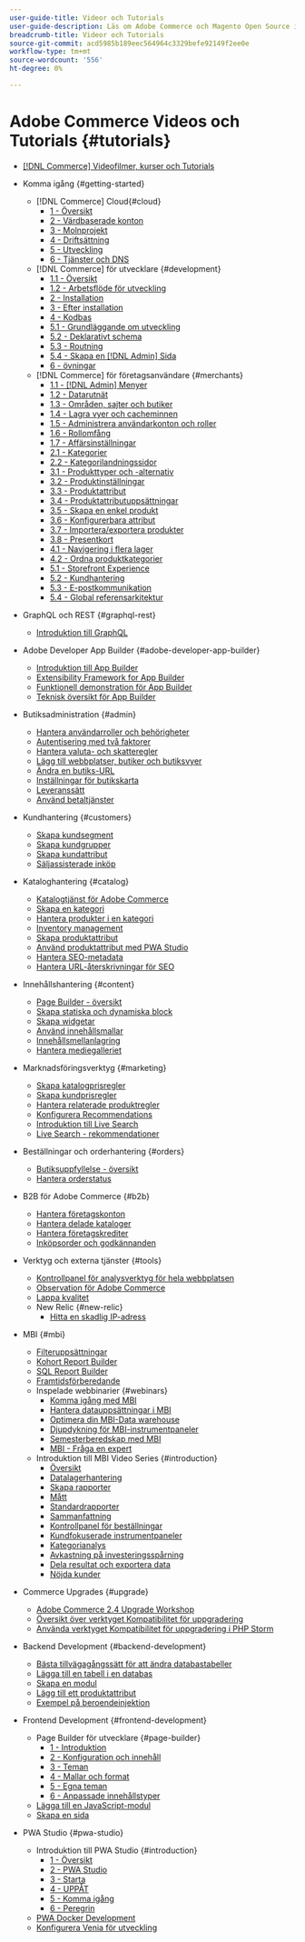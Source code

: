 ```yaml
---
user-guide-title: Videor och Tutorials
user-guide-description: Läs om Adobe Commerce och Magento Open Source i videor och självstudiekurser.
breadcrumb-title: Videor och Tutorials
source-git-commit: acd5985b189eec564964c3329befe92149f2ee0e
workflow-type: tm+mt
source-wordcount: '556'
ht-degree: 0%

---
```



# Adobe Commerce Videos och Tutorials {#tutorials}

+ [[!DNL Commerce] Videofilmer, kurser och Tutorials](overview.md)
+ Komma igång {#getting-started}
   + [!DNL Commerce] Cloud{#cloud}
      + [1 - Översikt](../cloud/1-overview.md)
      + [2 - Värdbaserade konton](../cloud/2-accounts.md)
      + [3 - Molnprojekt](../cloud/3-projects.md)
      + [4 - Driftsättning](../cloud/4-deployment.md)
      + [5 - Utveckling](../cloud/5-dev-config.md)
      + [6 - Tjänster och DNS](../cloud/6-launch.md)
   + [!DNL Commerce] för utvecklare {#development}
      + [1.1 - Översikt](../backend-development/backend-1-1-overview.md)
      + [1.2 - Arbetsflöde för utveckling](../backend-development/backend-1-2-workflow.md)
      + [2 - Installation](../backend-development/backend-2-install.md)
      + [3 - Efter installation](../backend-development/backend-3-post-install.md)
      + [4 - Kodbas](../backend-development/backend-4-code-base.md)
      + [5.1 - Grundläggande om utveckling](../backend-development/backend-5-1-dev-basics.md)
      + [5.2 - Deklarativt schema](../backend-development/backend-5-2-declarative-schema.md)
      + [5.3 - Routning](../backend-development/backend-5-3-routing.md)
      + [5.4 - Skapa en [!DNL Admin] Sida](../backend-development/backend-5-4-admin-page.md)
      + [6 - övningar](../backend-development/backend-6-practice.md)
   + [!DNL Commerce] för företagsanvändare {#merchants}
      + [1.1 - [!DNL Admin] Menyer](../site-management/introduction/1-1-menus.md)
      + [1.2 - Datarutnät](../site-management/introduction/1-2-data-grids.md)
      + [1.3 - Områden, sajter och butiker](../site-management/introduction/1-3-apps-scopes-sites-stores.md)
      + [1.4 - Lagra vyer och cacheminnen](../site-management/introduction/1-4-store-views-cache.md)
      + [1.5 - Administrera användarkonton och roller](../site-management/introduction/1-5-users-roles.md)
      + [1.6 - Rollomfång](../site-management/introduction/1-6-role-scopes.md)
      + [1.7 - Affärsinställningar](../site-management/introduction/1-7-business-settings.md)
      + [2.1 - Kategorier](../site-management/introduction/2-1-categories.md)
      + [2.2 - Kategorilandningssidor](../site-management/introduction/2-2-category-landing-page.md)
      + [3.1 - Produkttyper och -alternativ](../site-management/introduction/3-1-product-types-options.md)
      + [3.2 - Produktinställningar](../site-management/introduction/3-2-product-settings.md)
      + [3.3 - Produktattribut](../site-management/introduction/3-3-product-attributes.md)
      + [3.4 - Produktattributuppsättningar](../site-management/introduction/3-4-product-attribute-sets.md)
      + [3.5 - Skapa en enkel produkt](../site-management/introduction/3-5-create-simple-product.md)
      + [3.6 - Konfigurerbara attribut](../site-management/introduction/3-6-configurable-attributes.md)
      + [3.7 - Importera/exportera produkter](../site-management/introduction/3-7-import-export-products.md)
      + [3.8 - Presentkort](../site-management/introduction/3-8-gift-cards.md)
      + [4.1 - Navigering i flera lager](../site-management/introduction/4-1-layered-navigation.md)
      + [4.2 - Ordna produktkategorier](../site-management/introduction/4-2-arrange-product-categories.md)
      + [5.1 - Storefront Experience](../site-management/introduction/5-1-storefront-experience.md)
      + [5.2 - Kundhantering](../site-management/introduction/5-2-customer-management.md)
      + [5.3 - E-postkommunikation](../site-management/introduction/5-3-store-communications.md)
      + [5.4 - Global referensarkitektur](https://experienceleague.adobe.com/docs/commerce-operations/implementation-playbook/architecture/global-reference.html)



+ GraphQL och REST {#graphql-rest}
   + [Introduktion till GraphQL](https://experienceleague.adobe.com/docs/commerce-learn/graphql-rest/getting-started-graphql.html)

+ Adobe Developer App Builder {#adobe-developer-app-builder}
   + [Introduktion till App Builder](../app-builder/introduction-to-app-builder.md)
   + [Extensibility Framework for App Builder](../app-builder/extensibility-framework-commerce-eventing.md)
   + [Funktionell demonstration för App Builder](../app-builder/app-builder-functional-demonstration.md)
   + [Teknisk översikt för App Builder](../app-builder/app-builder-technical-overview.md)

+ Butiksadministration {#admin}
   + [Hantera användarroller och behörigheter](../site-management/users-roles-permissions.md)
   + [Autentisering med två faktorer](../site-management/two-factor-authentication.md)
   + [Hantera valuta- och skatteregler](../site-management/currency-tax-rules.md)
   + [Lägg till webbplatser, butiker och butiksvyer](../site-management/add-websites-stores-views.md)
   + [Ändra en butiks-URL](../site-management/change-store-url.md)
   + [Inställningar för butikskarta](../site-management/site-map-setup.md)
   + [Leveranssätt](../site-management/shipping-delivery.md)
   + [Använd betaltjänster](../site-management/payment-services.md)


+ Kundhantering {#customers}
   + [Skapa kundsegment](../site-management/customer-segments.md)
   + [Skapa kundgrupper](../site-management/customer-groups.md)
   + [Skapa kundattribut](../site-management/customer-attributes.md)
   + [Säljassisterade inköp](../site-management/seller-assisted-shopping.md)

+ Kataloghantering {#catalog}
   + [Katalogtjänst för Adobe Commerce](../site-management/catalog-service.md)
   + [Skapa en kategori](../site-management/category-create.md)
   + [Hantera produkter i en kategori](../site-management/category-products.md)
   + [Inventory management](../site-management/inventory-management.md)
   + [Skapa produktattribut](../site-management/product-attributes-create.md)
   + [Använd produktattribut med PWA Studio](../site-management/product-attributes-pwa.md)
   + [Hantera SEO-metadata](../site-management/seo-metadata.md)
   + [Hantera URL-återskrivningar för SEO](../site-management/seo-url-rewrites.md)

+ Innehållshantering {#content}
   + [Page Builder - översikt](../site-management/page-builder-overview.md)
   + [Skapa statiska och dynamiska block](../site-management/static-dynamic-blocks.md)
   + [Skapa widgetar](../site-management/widgets.md)
   + [Använd innehållsmallar](../site-management/content-templates.md)
   + [Innehållsmellanlagring](../site-management/content-staging.md)
   + [Hantera mediegalleriet](../site-management/media-gallery.md)

+ Marknadsföringsverktyg {#marketing}
   + [Skapa katalogprisregler](../site-management/catalog-price-rules.md)
   + [Skapa kundprisregler](../site-management/cart-price-rules.md)
   + [Hantera relaterade produktregler](../site-management/related-product-rules.md)
   + [Konfigurera Recommendations](../site-management/product-recommendations.md)
   + [Introduktion till Live Search](../site-management/live-search.md)
   + [Live Search - rekommendationer](../site-management/live-search-recommendations.md)

+ Beställningar och orderhantering {#orders}
   + [Butiksuppfyllelse - översikt](../site-management/store-fulfillment.md)
   + [Hantera orderstatus](../site-management/order-status.md)

+ B2B för Adobe Commerce {#b2b}
   + [Hantera företagskonton](../b2b/company-accounts.md)
   + [Hantera delade kataloger](../b2b/shared-catalogs.md)
   + [Hantera företagskrediter](../b2b/company-credit.md)
   + [Inköpsorder och godkännanden](../b2b/purchase-orders.md)

+ Verktyg och externa tjänster {#tools}
   + [Kontrollpanel för analysverktyg för hela webbplatsen](../tools/site-wide-analysis-tool.md)
   + [Observation för Adobe Commerce](../tools/observation-tool.md)
   + [Lappa kvalitet](../tools/quality-patch-tool.md)
   + New Relic {#new-relic}
      + [Hitta en skadlig IP-adress](../new-relic/malicious-ip.md)

+ MBI {#mbi}
   + [Filteruppsättningar](../business-intelligence/filter-sets.md)
   + [Kohort Report Builder](../business-intelligence/cohort-report-builder.md)
   + [SQL Report Builder](../business-intelligence/sql-report-builder.md)
   + [Framtidsförberedande](../business-intelligence/prepare-for-future.md)
   + Inspelade webbinarier {#webinars}
      + [Komma igång med MBI](https://experienceleague.adobe.com/docs/commerce-events/events/mbi/2021/getting-started.html)
      + [Hantera datauppsättningar i MBI](https://experienceleague.adobe.com/docs/commerce-events/events/mbi/2022/manage-data-sets.html)
      + [Optimera din MBI-Data warehouse](https://experienceleague.adobe.com/docs/commerce-events/events/mbi/2021/optimize-data-warehouse.html)
      + [Djupdykning för MBI-instrumentpaneler](https://experienceleague.adobe.com/docs/commerce-events/events/mbi/2021/dashboards-deep-dive.html)
      + [Semesterberedskap med MBI](https://experienceleague.adobe.com/docs/commerce-events/events/mbi/2021/holiday-readiness.html)
      + [MBI - Fråga en expert](https://experienceleague.adobe.com/docs/commerce-events/events/mbi/2021/ask-expert.html)
   + Introduktion till MBI Video Series {#introduction}
      + [Översikt](../business-intelligence/1-overview.md)
      + [Datalagerhantering](../business-intelligence/2-data-warehousing.md)
      + [Skapa rapporter](../business-intelligence/3-build-reports.md)
      + [Mått](../business-intelligence/4-metrics.md)
      + [Standardrapporter](../business-intelligence/5-standard-reports.md)
      + [Sammanfattning](../business-intelligence/6-executive-summary-dashboard.md)
      + [Kontrollpanel för beställningar](../business-intelligence/7-orders-dashboard.md)
      + [Kundfokuserade instrumentpaneler](../business-intelligence/8-customer-focused-dashboards.md)
      + [Kategorianalys](../business-intelligence/9-category-analysis.md)
      + [Avkastning på investeringsspårning](../business-intelligence/10-roi-tracking.md)
      + [Dela resultat och exportera data](../business-intelligence/11-share-results-export-data.md)
      + [Nöjda kunder](../business-intelligence/12-customer-success.md)

+ Commerce Upgrades {#upgrade}
   + [Adobe Commerce 2.4 Upgrade Workshop](../upgrade/2.4-upgrade-workshop.md)
   + [Översikt över verktyget Kompatibilitet för uppgradering](../upgrade/upgrade-compatibility-tool-overview.md)
   + [Använda verktyget Kompatibilitet för uppgradering i PHP Storm](../upgrade/uct-phpstorm.md)

+ Backend Development {#backend-development}
   + [Bästa tillvägagångssätt för att ändra databastabeller](https://experienceleague.adobe.com/docs/commerce-operations/implementation-playbook/best-practices/development/modifying-core-and-third-party-tables.html)
   + [Lägga till en tabell i en databas](../backend-development/new-db-table.md)
   + [Skapa en modul](../backend-development/create-module.md)
   + [Lägg till ett produktattribut](../backend-development/add-product-attribute.md)
   + [Exempel på beroendeinjektion](../backend-development/dependency-injection.md)

+ Frontend Development {#frontend-development}
   + Page Builder för utvecklare {#page-builder}
      + [1 - Introduktion](../frontend-development/page-builder/1-intro-case-studies.md)
      + [2 - Konfiguration och innehåll](../frontend-development/page-builder/2-config-create-content.md)
      + [3 - Teman](../frontend-development/page-builder/3-themes.md)
      + [4 - Mallar och format](../frontend-development/page-builder/4-admin-templates-apply-styles.md)
      + [5 - Egna teman](../frontend-development/page-builder/5-customize-theme.md)
      + [6 - Anpassade innehållstyper](../frontend-development/page-builder/6-custom-content-types.md)
   + [Lägga till en JavaScript-modul](../frontend-development/add-javascript-module.md)
   + [Skapa en sida](../frontend-development/create-page.md)

+ PWA Studio {#pwa-studio}
   + Introduktion till PWA Studio {#introduction}
      + [1 - Översikt](../pwa/introduction/1-overview.md)
      + [2 - PWA Studio](../pwa/introduction/2-pwa-studio-tools.md)
      + [3 - Starta](../pwa/introduction/3-launch.md)
      + [4 - UPPÅT](../pwa/introduction/4-upward.md)
      + [5 - Komma igång](../pwa/introduction/5-getting-started.md)
      + [6 - Peregrin](../pwa/introduction/6-peregrine.md)
   + [PWA Docker Development](../pwa/pwa-docker-development.md)
   + [Konfigurera Venia för utveckling](../pwa/set-up-venia-for-dev.md)
